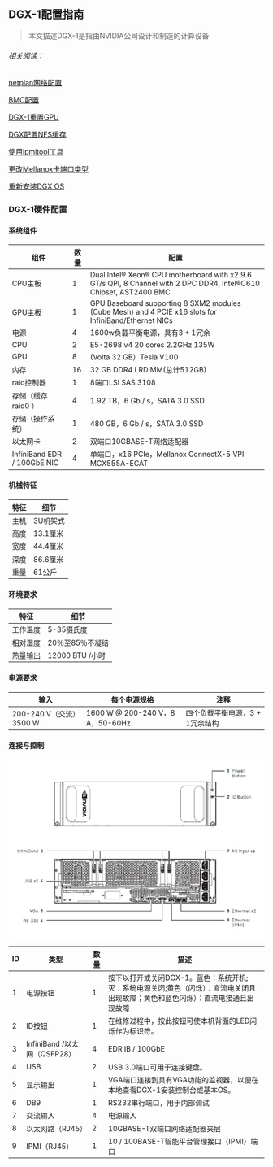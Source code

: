 ## DGX-1配置指南

> 本文描述DGX-1是指由NVIDIA公司设计和制造的计算设备


###### 相关阅读：
[netplan网络配置](netplan.md)

[BMC配置](dgx-bmc.md)
 
[DGX-1重置GPU](dgx1-reset-gpu.md)

[DGX配置NFS缓存](dgx1-nfs-cache.md)

[使用ipmitool工具](ipmitool.md)

[更改Mellanox卡端口类型](change_ib_type.md)

[重新安装DGX OS](dgx1-os-reinstall.md)

### DGX-1硬件配置
#### 系统组件
组件 | 数量 | 配置 | 
---|---|---
CPU主板 | 1|  Dual Intel® Xeon® CPU motherboard with x2 9.6 GT/s QPI, 8 Channel with 2 DPC DDR4, Intel®C610 Chipset, AST2400 BMC
GPU主板 | 1|  GPU Baseboard supporting 8 SXM2 modules (Cube Mesh) and 4 PCIE x16 slots for InfiniBand/Ethernet NICs
电源 | 4 | 1600w负载平衡电源，具有3 + 1冗余
CPU |2| E5-2698 v4 20 cores 2.2GHz 135W
GPU | 8|(Volta 32 GB）Tesla V100 
内存 | 16|32 GB DDR4 LRDIMM(总计512GB)
raid控制器 |1| 8端口LSI SAS 3108 
存储（缓存 raid0 ）|4|  1.92 TB，6 Gb / s，SATA 3.0 SSD
存储（操作系统）| 1| 480 GB，6 Gb / s，SATA 3.0 SSD
以太网卡| 2 | 双端口10GBASE-T网络适配器
InfiniBand EDR / 100GbE NIC |4 | 单端口，x16 PCIe，Mellanox ConnectX-5 VPI MCX555A-ECAT

#### 机械特征
 特征 | 细节
 ---|---
 主机|3U机架式
 高度|13.1厘米
 宽度|44.4厘米
 深度|86.6厘米
 重量|61公斤

#### 环境要求
特征 | 细节
 ---|---
 工作温度|5-35摄氏度
 相对湿度|20％至85％不凝结
 热量输出|12000 BTU /小时

#### 电源要求
输入 | 每个电源规格 | 注释
 ---|---|---
 200-240 V（交流）3500 W|1600 W @ 200-240 V，8 A，50-60Hz |四个负载平衡电源，3 + 1冗余结构


#### 连接与控制
![](img/conections-controls.jpg)

ID | 类型 | 数量 | 描述
 ---|---|---|---
 1|电源按钮|1|按下以打开或关闭DGX-1。蓝色：系统开机;灭：系统电源关闭;黄色（闪烁）：直流电关闭且出现故障；黄色和蓝色闪烁）：直流电接通且出现故障
 2|ID按钮|1|在维修过程中，按此按钮可使本机背面的LED闪烁作为标识符。
 3|InfiniBand /以太网（QSFP28）|4|EDR IB / 100GbE
 4|USB|2|	USB 3.0端口可用于连接键盘。
 5|显示输出|1|	VGA端口连接到具有VGA功能的监视器，以便在本地查看DGX-1安装控制台或基本OS。
 6|DB9|1|	RS232串行端口，用于内部调试
 7|交流输入	|4|电源输入
 8|以太网路（RJ45）	|2|	10GBASE-T双端口网络适配器夹层
 9|IPMI（RJ45）|1|	10 / 100BASE-T智能平台管理接口（IPMI）端口


